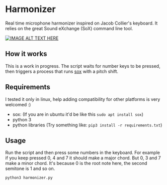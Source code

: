 # Harmonizer

Real time microphone harmonizer inspired on Jacob Collier's keyboard. It relies on the great Sound eXchange (SoX) command line tool.

[![IMAGE ALT TEXT HERE](https://i.ytimg.com/vi/DnpVAyPjxDA/hqdefault.jpg)](https://youtu.be/DnpVAyPjxDA?t=30)

## How it works

This is a work in progress. The script waits for number keys to be pressed, then triggers a process that runs [sox](https://en.wikipedia.org/wiki/SoX) with a pitch shift.

## Requirements

I tested it only in linux, help adding compatibility for other platforms is very welcomed :)

- sox: (If you are in ubuntu it'd be like this `sudo apt install sox`)
- python 3
- python libraries (Try something like: `pip3 install -r requirements.txt`)

## Usage

Run the script and then press some numbers in the keyboard. For example if you keep pressed 0, 4 and 7 it should make a major chord. But 0, 3 and 7 make a minor chord. It's because 0 is the root note here, the second semitone is 1 and so on.

```bash
python3 harmonizer.py
```
